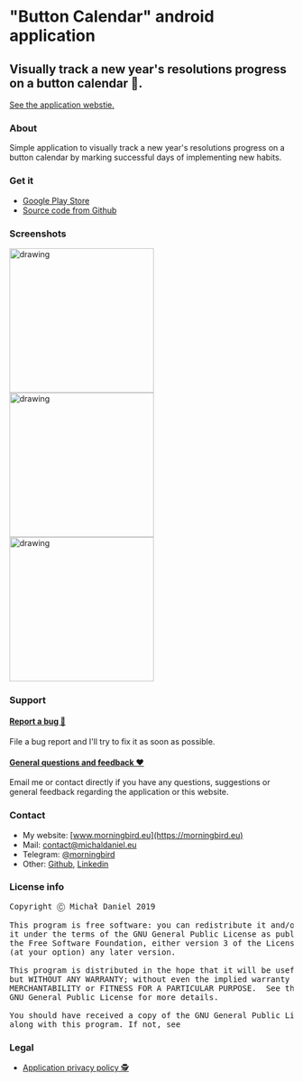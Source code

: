 # "Button Calendar" android application

## Visually track a new year's resolutions progress on a button calendar 📅.

[See the application webstie.](https://morningbird.eu/app/buttoncalendar)

### About

Simple application to visually track a new year's resolutions progress on a button calendar by marking successful days of implementing new habits.

### Get it

* [Google Play Store](https://play.google.com/store/apps/details?id=eu.morningbird.buttoncalendar)
* [Source code from Github](https://github.com/michaldaniel/button-calendar-android/archive/master.zip)

### Screenshots

<img src="https://user-images.githubusercontent.com/1345297/71581349-09f36b80-2b05-11ea-84a0-2a2be40d9db6.png" alt="drawing" width="256"/> <img src="https://user-images.githubusercontent.com/1345297/71581350-0a8c0200-2b05-11ea-9199-1a8c970289bf.png" alt="drawing" width="256"/> <img src="https://user-images.githubusercontent.com/1345297/71581351-0a8c0200-2b05-11ea-917b-9c11cf0078c7.png" alt="drawing" width="256"/>

### Support

#### [Report a bug 🐛](https://github.com/michaldaniel/button-calendar-android/issues/new)

File a bug report and I'll try to fix it as soon as possible.

#### [General questions and feedback ❤️](mailto:contact@michaldaniel.eu)

Email me or contact directly if you have any questions, suggestions or general feedback regarding the application or this website.

### Contact

* My website: [www.morningbird.eu](https://morningbird.eu)
* Mail: [contact@michaldaniel.eu](mailto:contact@michaldaniel.eu)
* Telegram: [@morningbird](https://telegram.me/morningbird)
* Other: [Github](https://github.com/michaldaniel), [Linkedin](https://www.linkedin.com/in/michalpiotrdaniel)

### License info

<pre>
Copyright Ⓒ Michał Daniel 2019

This program is free software: you can redistribute it and/or modify
it under the terms of the GNU General Public License as published by
the Free Software Foundation, either version 3 of the License, or
(at your option) any later version.

This program is distributed in the hope that it will be useful,
but WITHOUT ANY WARRANTY; without even the implied warranty of
MERCHANTABILITY or FITNESS FOR A PARTICULAR PURPOSE.  See the
GNU General Public License for more details.

You should have received a copy of the GNU General Public License
along with this program. If not, see <http://www.gnu.org/licenses/>
</pre>

### Legal

* [Application privacy policy 🕵️](https://morningbird.eu/app/buttoncalendar/privacy)
